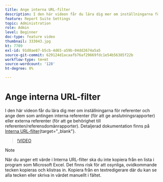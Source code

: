 ```yaml
---
title: Ange interna URL-filter
description: I den här videon får du lära dig mer om inställningarna för referenter och ange dem som antingen interna referenter (för att ge anslutningsrapporter) eller externa referenter (för att ge behörighet till referenten/referensdomänrapporter).
feature: Report Suite Settings
topic: Administration
role: Admin
level: Beginner
doc-type: feature video
thumbnail: 333043.jpg
kt: 7709
exl-id: 91d8ae87-b5cb-4d65-a59b-04dd2674a5a5
source-git-commit: 629124d1acaafb76af29669fdc1e54b56385f22b
workflow-type: tm+mt
source-wordcount: '128'
ht-degree: 0%

---
```


# Ange interna URL-filter

I den här videon får du lära dig mer om inställningarna för referenter och ange dem som antingen interna referenter (för att ge anslutningsrapporter) eller externa referenter (för att ge behörighet till referenten/referensdomänrapporter). Detaljerad dokumentation finns på [Interna URL-filter](https://experienceleague.adobe.com/docs/analytics/admin/admin-tools/internal-url-filter-admin.html){target="_blank"}.

>[!VIDEO](https://video.tv.adobe.com/v/333043/?quality=12&learn=on)

>[!NOTE]
>
>När du anger ett värde i Interna URL-filter ska du inte kopiera från en lista i program som Microsoft Excel. Det finns risk för att osynliga, ovidkommande tecken kopieras och klistras in. Kopiera från en textredigerare där du kan se alla tecken eller skriva in värdet manuellt i fältet.